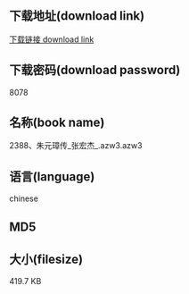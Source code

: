 ## 下载地址(download link)
[下载链接 download link](https://voluble-croquembouche-d321dc.netlify.app/?s=2388%E3%80%81%E6%9C%B1%E5%85%83%E7%92%8B%E4%BC%A0_%E5%BC%A0%E5%AE%8F%E6%9D%B0_.azw3)

## 下载密码(download password)
8078

## 名称(book name)
2388、朱元璋传_张宏杰_.azw3.azw3

## 语言(language)
chinese

## MD5


## 大小(filesize)
419.7 KB
